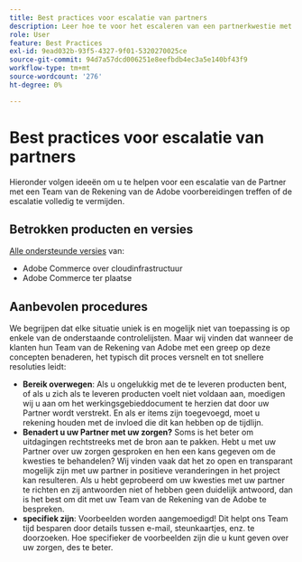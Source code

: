 ```yaml
---
title: Best practices voor escalatie van partners
description: Leer hoe te voor het escaleren van een partnerkwestie met een Team van de Rekening van de Adobe van Adobe of hoe te om een escalatie te vermijden.
role: User
feature: Best Practices
exl-id: 9ead032b-93f5-4327-9f01-5320270025ce
source-git-commit: 94d7a57dcd006251e8eefbdb4ec3a5e140bf43f9
workflow-type: tm+mt
source-wordcount: '276'
ht-degree: 0%

---
```


# Best practices voor escalatie van partners

Hieronder volgen ideeën om u te helpen voor een escalatie van de Partner met een Team van de Rekening van de Adobe voorbereidingen treffen of de escalatie volledig te vermijden.

## Betrokken producten en versies

[Alle ondersteunde versies](../../../release/versions.md) van:

* Adobe Commerce over cloudinfrastructuur
* Adobe Commerce ter plaatse

## Aanbevolen procedures

We begrijpen dat elke situatie uniek is en mogelijk niet van toepassing is op enkele van de onderstaande controlelijsten. Maar wij vinden dat wanneer de klanten hun Team van de Rekening van Adobe met een greep op deze concepten benaderen, het typisch dit proces versnelt en tot snellere resoluties leidt:

* **Bereik overwegen**: Als u ongelukkig met de te leveren producten bent, of als u zich als te leveren producten voelt niet voldaan aan, moedigen wij u aan om het werkingsgebieddocument te herzien dat door uw Partner wordt verstrekt. En als er items zijn toegevoegd, moet u rekening houden met de invloed die dit kan hebben op de tijdlijn.
* **Benadert u uw Partner met uw zorgen?** Soms is het beter om uitdagingen rechtstreeks met de bron aan te pakken. Hebt u met uw Partner over uw zorgen gesproken en hen een kans gegeven om de kwesties te behandelen? Wij vinden vaak dat het zo open en transparant mogelijk zijn met uw partner in positieve veranderingen in het project kan resulteren. Als u hebt geprobeerd om uw kwesties met uw partner te richten en zij antwoorden niet of hebben geen duidelijk antwoord, dan is het best om dit met uw Team van de Rekening van de Adobe te bespreken.
* **specifiek zijn**: Voorbeelden worden aangemoedigd! Dit helpt ons Team tijd besparen door details tussen e-mail, steunkaartjes, enz. te doorzoeken. Hoe specifieker de voorbeelden zijn die u kunt geven over uw zorgen, des te beter.
